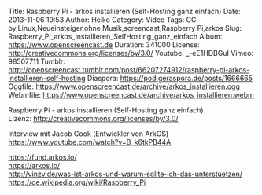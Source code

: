 Title: Raspberry Pi - arkos installieren (Self-Hosting ganz einfach)
Date: 2013-11-06 19:53
Author: Heiko
Category: Video
Tags: CC by,Linux,Neueinsteiger,ohne Musik,screencast,Raspberry Pi,arkos
Slug: Raspberry_Pi_arkos_installieren_SelfHosting_ganz_einfach
Album: https://www.openscreencast.de
Duration: 341000
License: http://creativecommons.org/licenses/by/3.0/
Youtube: _-eE1HDBGuI
Vimeo: 98507711
Tumblr: http://openscreencast.tumblr.com/post/66207274912/raspberry-pi-arkos-installieren-self-hosting
Diaspora: https://pod.geraspora.de/posts/1666665
Oggfile: https://www.openscreencast.de/archive/arkos_installieren.ogg
Webmfile: https://www.openscreencast.de/archive/arkos_installieren.webm

Raspberry Pi - arkos installieren (Self-Hosting ganz einfach)  
Lizenz: <http://creativecommons.org/licenses/by/3.0/>  
  
Interview mit Jacob Cook (Entwickler von ArkOS)
<https://www.youtube.com/watch?v=B_k6tkPB44A>  
  
<https://fund.arkos.io/>  
<https://arkos.io/>  
<http://vinzv.de/was-ist-arkos-und-warum-sollte-ich-das-unterstuetzen/>  
<https://de.wikipedia.org/wiki/Raspberry_Pi>

